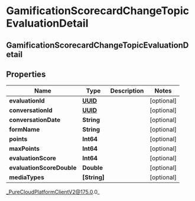 # GamificationScorecardChangeTopicEvaluationDetail

## GamificationScorecardChangeTopicEvaluationDetail

## Properties

|Name | Type | Description | Notes|
|------------ | ------------- | ------------- | -------------|
| **evaluationId** | [**UUID**](UUID) |  | [optional] |
| **conversationId** | [**UUID**](UUID) |  | [optional] |
| **conversationDate** | **String** |  | [optional] |
| **formName** | **String** |  | [optional] |
| **points** | **Int64** |  | [optional] |
| **maxPoints** | **Int64** |  | [optional] |
| **evaluationScore** | **Int64** |  | [optional] |
| **evaluationScoreDouble** | **Double** |  | [optional] |
| **mediaTypes** | **[String]** |  | [optional] |



_PureCloudPlatformClientV2@175.0.0_
